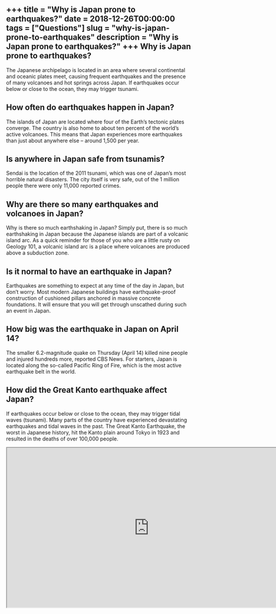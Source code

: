 +++
title = "Why is Japan prone to earthquakes?"
date = 2018-12-26T00:00:00
tags = ["Questions"]
slug = "why-is-japan-prone-to-earthquakes"
description = "Why is Japan prone to earthquakes?"
+++
Why is Japan prone to earthquakes?
----------------------------------

The Japanese archipelago is located in an area where several continental and oceanic plates meet, causing frequent earthquakes and the presence of many volcanoes and hot springs across Japan. If earthquakes occur below or close to the ocean, they may trigger tsunami.

How often do earthquakes happen in Japan?
-----------------------------------------

The islands of Japan are located where four of the Earth’s tectonic plates converge. The country is also home to about ten percent of the world’s active volcanoes. This means that Japan experiences more earthquakes than just about anywhere else – around 1,500 per year.

Is anywhere in Japan safe from tsunamis?
----------------------------------------

Sendai is the location of the 2011 tsunami, which was one of Japan’s most horrible natural disasters. The city itself is very safe, out of the 1 million people there were only 11,000 reported crimes.

Why are there so many earthquakes and volcanoes in Japan?
---------------------------------------------------------

Why is there so much earthshaking in Japan? Simply put, there is so much earthshaking in Japan because the Japanese islands are part of a volcanic island arc. As a quick reminder for those of you who are a little rusty on Geology 101, a volcanic island arc is a place where volcanoes are produced above a subduction zone.

Is it normal to have an earthquake in Japan?
--------------------------------------------

Earthquakes are something to expect at any time of the day in Japan, but don’t worry. Most modern Japanese buildings have earthquake-proof construction of cushioned pillars anchored in massive concrete foundations. It will ensure that you will get through unscathed during such an event in Japan.

How big was the earthquake in Japan on April 14?
------------------------------------------------

The smaller 6.2-magnitude quake on Thursday (April 14) killed nine people and injured hundreds more, reported CBS News. For starters, Japan is located along the so-called Pacific Ring of Fire, which is the most active earthquake belt in the world.

How did the Great Kanto earthquake affect Japan?
------------------------------------------------

If earthquakes occur below or close to the ocean, they may trigger tidal waves (tsunami). Many parts of the country have experienced devastating earthquakes and tidal waves in the past. The Great Kanto Earthquake, the worst in Japanese history, hit the Kanto plain around Tokyo in 1923 and resulted in the deaths of over 100,000 people.

<iframe allow="accelerometer; autoplay; clipboard-write; encrypted-media; gyroscope; picture-in-picture" allowfullscreen="" class="__youtube_prefs__  epyt-is-override  no-lazyload" data-no-lazy="1" data-origheight="433" data-origwidth="770" data-skipgform_ajax_framebjll="" height="433" id="_ytid_90124" loading="lazy" src="https://www.youtube.com/embed/5BHnf1wGD9w?enablejsapi=1&autoplay=0&cc_load_policy=0&cc_lang_pref=&iv_load_policy=1&loop=0&modestbranding=0&rel=1&fs=1&playsinline=0&autohide=2&theme=dark&color=red&controls=1&" title="YouTube player" width="770"></iframe>